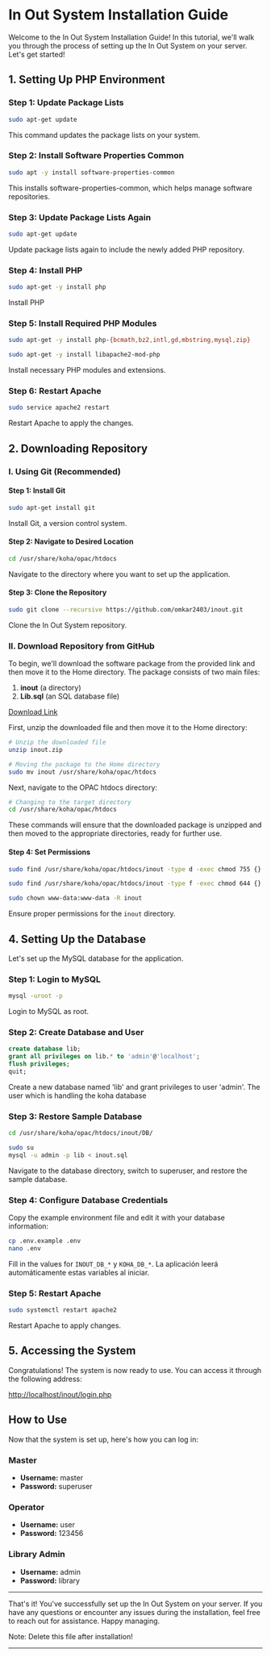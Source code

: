 # In Out System Installation Guide

Welcome to the In Out System Installation Guide! In this tutorial, we'll walk you through the process of setting up the In Out System on your server. Let's get started!

## 1. Setting Up PHP Environment

### Step 1: Update Package Lists

```bash
sudo apt-get update
```

This command updates the package lists on your system.

### Step 2: Install Software Properties Common

```bash
sudo apt -y install software-properties-common
```

This installs software-properties-common, which helps manage software repositories.

### Step 3: Update Package Lists Again

```bash
sudo apt-get update
```

Update package lists again to include the newly added PHP repository.

### Step 4: Install PHP

```bash
sudo apt-get -y install php
```

Install PHP

### Step 5: Install Required PHP Modules

```bash
sudo apt-get -y install php-{bcmath,bz2,intl,gd,mbstring,mysql,zip}
```

```bash
sudo apt-get -y install libapache2-mod-php
```

Install necessary PHP modules and extensions.

### Step 6: Restart Apache

```bash
sudo service apache2 restart
```

Restart Apache to apply the changes.

## 2. Downloading Repository

### I. Using Git (Recommended)

#### Step 1: Install Git

```bash
sudo apt-get install git
```

Install Git, a version control system.

#### Step 2: Navigate to Desired Location

```bash
cd /usr/share/koha/opac/htdocs
```

Navigate to the directory where you want to set up the application.

#### Step 3: Clone the Repository

```bash
sudo git clone --recursive https://github.com/omkar2403/inout.git
```

Clone the In Out System repository.

### II. Download Repository from GitHub

To begin, we'll download the software package from the provided link and then move it to the Home directory. The package consists of two main files:

1. **inout** (a directory)
2. **Lib.sql** (an SQL database file)

[Download Link](https://github.com/omkar2403/inout.git)

First, unzip the downloaded file and then move it to the Home directory:

```bash
# Unzip the downloaded file
unzip inout.zip
```

```bash
# Moving the package to the Home directory
sudo mv inout /usr/share/koha/opac/htdocs
```

Next, navigate to the OPAC htdocs directory:

```bash
# Changing to the target directory
cd /usr/share/koha/opac/htdocs
```

These commands will ensure that the downloaded package is unzipped and then moved to the appropriate directories, ready for further use.

#### Step 4: Set Permissions

```bash
sudo find /usr/share/koha/opac/htdocs/inout -type d -exec chmod 755 {} \;

sudo find /usr/share/koha/opac/htdocs/inout -type f -exec chmod 644 {} \;

sudo chown www-data:www-data -R inout
```

Ensure proper permissions for the `inout` directory.

## 4. Setting Up the Database

Let's set up the MySQL database for the application.

### Step 1: Login to MySQL

```bash
mysql -uroot -p
```

Login to MySQL as root.

### Step 2: Create Database and User

```sql
create database lib;
grant all privileges on lib.* to 'admin'@'localhost';
flush privileges;
quit;
```

Create a new database named 'lib' and grant privileges to user 'admin'. The user which is handling the koha database

### Step 3: Restore Sample Database

```bash
cd /usr/share/koha/opac/htdocs/inout/DB/
```

```bash
sudo su
mysql -u admin -p lib < inout.sql
```

Navigate to the database directory, switch to superuser, and restore the sample database.

### Step 4: Configure Database Credentials

Copy the example environment file and edit it with your database information:

```bash
cp .env.example .env
nano .env
```

Fill in the values for `INOUT_DB_*` y `KOHA_DB_*`. La aplicación leerá
automáticamente estas variables al iniciar.

### Step 5: Restart Apache

```bash
sudo systemctl restart apache2
```

Restart Apache to apply changes.

## 5. Accessing the System

Congratulations! The system is now ready to use. You can access it through the following address:

[http://localhost/inout/login.php](http://localhost/inout/login.php)

## How to Use

Now that the system is set up, here's how you can log in:

### Master

- **Username:** master
- **Password:** superuser

### Operator

- **Username:** user
- **Password:** 123456

### Library Admin

- **Username:** admin
- **Password:** library

---

That's it! You've successfully set up the In Out System on your server. If you have any questions or encounter any issues during the installation, feel free to reach out for assistance. Happy managing. 

Note: Delete this file after installation!

---
